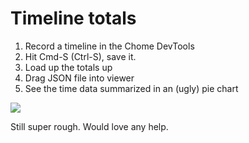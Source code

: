 # Timeline totals

1. Record a timeline in the Chome DevTools
1. Hit Cmd-S (Ctrl-S), save it.
1. Load up the totals up
1. Drag JSON file into viewer
1. See the time data summarized in an (ugly) pie chart


![](http://paulirish.com/i/416b20.png)

Still super rough. Would love any help.

